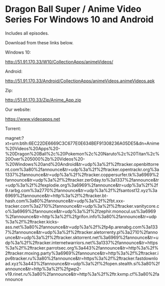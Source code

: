 # Dragon Ball Super / Anime Video Series For Windows 10 and Android
Includes all episodes. 

Download from these links below.

Windows 10:

http://51.91.170.33/W10/CollectionApps/animeVideos/


Android:

http://51.91.170.33/Android/CollectionApps/animeVideos.animeVideos.apk


Zip:

http://51.91.170.33/Zip/Anime_App.zip


Our website:

https://www.videoapps.net


Torrent:

magnet:?xt=urn:btih:6EC22DE6669C3C677E0E634BEF91308236A05DE5&dn=Anime%20Videos%20Apps%20-%20Dragon%20Ball%2c%20Pokemon%2c%20Naruto%2c%20Titan%2c%20Over%205000%2b%20Videos%20-%20Windows%20and%20Android&tr=udp%3a%2f%2ftracker.openbittorrent.com%3a80%2fannounce&tr=udp%3a%2f%2ftracker.opentrackr.org%3a1337%2fannounce&tr=udp%3a%2f%2ftracker.coppersurfer.tk%3a6969%2fannounce&tr=udp%3a%2f%2ftracker.zer0day.to%3a1337%2fannounce&tr=udp%3a%2f%2fexplodie.org%3a6969%2fannounce&tr=udp%3a%2f%2f9.rarbg.com%3a2770%2fannounce&tr=udp%3a%2f%2fsantost12.xyz%3a6969%2fannounce&tr=http%3a%2f%2ftracker.bt-hash.com%3a80%2fannounce&tr=udp%3a%2f%2fbt.xxx-tracker.com%3a2710%2fannounce&tr=udp%3a%2f%2ftracker.vanitycore.co%3a6969%2fannounce&tr=udp%3a%2f%2fzephir.monocul.us%3a6969%2fannounce&tr=http%3a%2f%2fgrifon.info%3a80%2fannounce&tr=udp%3a%2f%2ftracker.kicks-ass.net%3a80%2fannounce&tr=udp%3a%2f%2fp4p.arenabg.com%3a1337%2fannounce&tr=udp%3a%2f%2ftracker.aletorrenty.pl%3a2710%2fannounce&tr=udp%3a%2f%2ftracker.sktorrent.net%3a6969%2fannounce&tr=udp%3a%2f%2ftracker.internetwarriors.net%3a1337%2fannounce&tr=https%3a%2f%2ftracker.parrotsec.org%3a443%2fannounce&tr=http%3a%2f%2ftracker.moxing.party%3a6969%2fannounce&tr=http%3a%2f%2ftracker.ipv6tracker.ru%3a80%2fannounce&tr=https%3a%2f%2ftracker.fastdownload.xyz%3a443%2fannounce&tr=udp%3a%2f%2fopen.stealth.si%3a80%2fannounce&tr=http%3a%2f%2fgwp2-v19.rinet.ru%3a80%2fannounce&tr=http%3a%2f%2ftr.kxmp.cf%3a80%2fannounce




